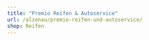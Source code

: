 ```yaml
---
title: "Premio Reifen & Autoservice"
url: /alzenau/premio-reifen-und-autoservice/
shop: Reifen
---
```

